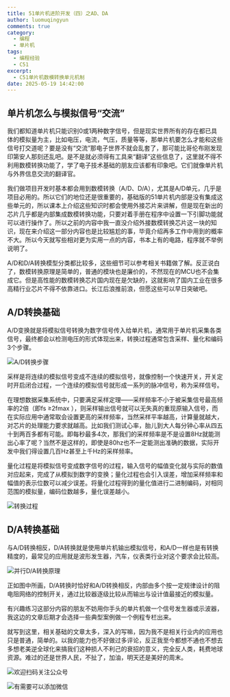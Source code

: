 ```yaml
---
title: 51单片机进阶开发（四）之AD、DA
author: luomuqingyun
comments: true
category:
  - 编程
  - 单片机
tags:
  - 编程经验
  - C51
excerpt:
  - C51单片机数模转换单元机制
date: 2025-05-19 14:42:00
---
```

## 单片机怎么与模拟信号“交流”
我们都知道单片机只能识别0或1两种数字信号，但是现实世界所有的存在都已具体的模拟量为主，比如电压，电流，气压，质量等等，那单片机要怎么才能和这些信号打交道呢？要是没有“交流”那电子世界不就会乱套了，那可能比哥伦布刚发现印第安人那刻还乱吧。是不是就必须得有工具来“翻译”这些信息了，这里就不得不利用数模转换功能了，学了电子技术基础的朋友应该都有印象吧。它们就像单片机与外界信息交流的翻译官。

我们做项目开发时基本都会用到数模转换（A/D、D/A），尤其是A/D单元，几乎是项目必用的。所以它们的地位还是很重要的，基础版的51单片机内部是没有集成这些单元的，所以课本上介绍这些知识时都会使用外接芯片来讲解，但是现在新出的芯片几乎都是内部集成数模转换功能，只要对着手册在程序中设置一下引脚功能就可以进行操作了。所以之前的内容中我一直没介绍外接数模转换芯片这一块的知识，现在来介绍这一部分内容也是比较尴尬的事，毕竟介绍再多工作中用到的概率不大。所以今天就写些相对更为实用一点的内容，书本上有的电路，程序就不举例说明了。

A/D和D/A转换模型分类都比较多，这些细节可以参考相关书籍做了解。反正说白了，数模转换原理是简单的，普通的模块也是廉价的，不然现在的MCU也不会集成它。但是高性能的数模转换芯片国内现在是欠缺的，这就影响了国内工业在很多高精行业芯片不得不依靠进口。长江后浪推前浪，但愿这些可以早日突破吧。
## A/D转换基础
A/D变换就是将模拟信号转换为数字信号传入给单片机，通常用于单片机采集各类信号，最终都会以检测电压的形式体现出来，转换过程通常包含采样、量化和编码3个步骤。

![A/D转换步骤](https://files.mdnice.com/user/38598/05ccb752-811f-4ead-a84e-ea94f3c43a1b.png)

采样是将连续的模拟信号变成不连续的模拟信号，就像控制一个快速开关，开关定时开启闭合过程，一个连续的模拟信号就形成一系列的脉冲信号，称为采样信号。

在理想数据采集系统中，只要满足采样定理——采样频率不小于被采集信号最高频率的2倍（即fs ≥2fmax ），则采样输出信号就可以无失真的重现原输入信号，而在实际应用中通常取会设置更高的采样频率，当然采样平率越高，计算量就越大，对芯片的处理能力要求就越高。比如我们测试心率，胎儿到大人每分钟心率从四五十到两百多都有可能。即每秒最多4次，那我们的采样频率是不是设置8Hz就能测出心率了呢？当然不是这样的，即使是80hz也不一定能测出准确的数据，实际开发中我们得设置几百Hz甚至上千Hz的采样频率。

量化过程是将模拟信号变成数字信号的过程，输入信号的幅值变化就与实际的数值对应起来，完成了从模拟到数字的变换；量化过程也会引入误差，增加采样频率和幅值的表示位数可以减少误差。将量化过程得到的量化值进行二进制编码，对相同范围的模拟量，编码位数越多，量化误差越小。

![转换过程](https://files.mdnice.com/user/38598/00b0d6f1-ce45-47b3-9e81-00809d3b9842.png)

## D/A转换基础
与A/D转换相反，D/A转换就是使用单片机输出模拟信号，和A/D一样也是有转换精度的，最常见的应用就是波形发生器，汽车，仪表类行业对这个要求会比较高。

![并行D/A转换原理](https://files.mdnice.com/user/38598/e1e95de8-9d3a-4c7f-b0a9-c34a6b1c4b8a.png)

正如图中所画，D/A转换时恰好和A/D转换相反，内部由多个按一定规律设计的阻电阻网络的控制开关，通过比较器逐级比较从而输出与设计值最接近的模拟量。

有兴趣练习这部分内容的朋友不妨用你手头的单片机做一个信号发生器或示波器，我这边的文章后期才会选择一些典型案例做一个例程专栏出来。

就写到这里，相关基础的文章太多，深入的写嘛，因为我不是相关行业内的应用也只是普通，简单的。以我的能力也不好做过多评论，反正我至今都想不通也不想去多想老美逆全球化来搞我们这种损人不利己的衰招的意义，完全反人类，耗费地球资源。难过的还是世界人民，不扯了，加油，明天还是美好的周末。

![欢迎扫码关注公众号](https://files.mdnice.com/user/38598/1bd2bd7e-7119-488a-96b5-86081258ac33.png)


![有需要可以添加微信](https://files.mdnice.com/user/38598/37e7b97e-a5c7-44d1-9e48-bbe22ab3141d.jpg)
